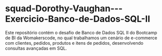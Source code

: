 # squad-Dorothy-Vaughan---Exercicio-Banco-de-Dados-SQL-II
Este repositório contém o desafio de Banco de Dados SQL II do Bootcamp de BI da Womakerscode, no qual trabalhamos um cenário de e-commerce com clientes, pedidos, produtos e itens de pedidos, desenvolvendo consultas avançadas em SQL.
